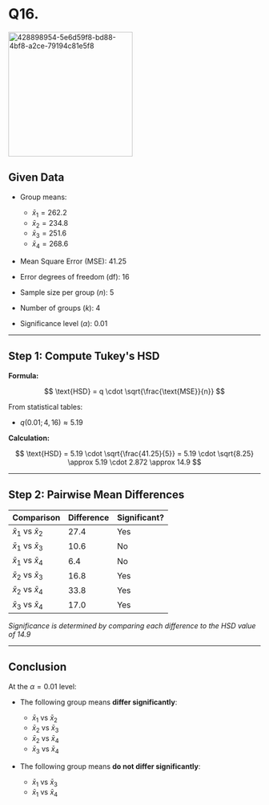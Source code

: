 # Q16.

<img width="248" alt="428898954-5e6d59f8-bd88-4bf8-a2ce-79194c81e5f8" src="https://github.com/user-attachments/assets/2c2444d4-38d2-412a-bc16-04688fb4e3e7" />




## Given Data

- Group means:
  - $\bar{x}_1 = 262.2$  
  - $\bar{x}_2 = 234.8$  
  - $\bar{x}_3 = 251.6$  
  - $\bar{x}_4 = 268.6$  

- Mean Square Error (MSE): 41.25  
- Error degrees of freedom (df): 16  
- Sample size per group ($n$): 5  
- Number of groups ($k$): 4  
- Significance level ($\alpha$): 0.01

---

## Step 1: Compute Tukey's HSD

**Formula:**

$$
\text{HSD} = q \cdot \sqrt{\frac{\text{MSE}}{n}}
$$

From statistical tables:

- $q(0.01; 4, 16) \approx 5.19$

**Calculation:**

$$
\text{HSD} = 5.19 \cdot \sqrt{\frac{41.25}{5}}  
= 5.19 \cdot \sqrt{8.25}  
\approx 5.19 \cdot 2.872  
\approx 14.9
$$

---

## Step 2: Pairwise Mean Differences

| Comparison        | Difference | Significant? |
|-------------------|------------|---------------|
| $\bar{x}_1$ vs $\bar{x}_2$ | 27.4       | Yes           |
| $\bar{x}_1$ vs $\bar{x}_3$ | 10.6       | No            |
| $\bar{x}_1$ vs $\bar{x}_4$ | 6.4        | No            |
| $\bar{x}_2$ vs $\bar{x}_3$ | 16.8       | Yes           |
| $\bar{x}_2$ vs $\bar{x}_4$ | 33.8       | Yes           |
| $\bar{x}_3$ vs $\bar{x}_4$ | 17.0       | Yes           |

*Significance is determined by comparing each difference to the HSD value of 14.9*

---

## Conclusion

At the $\alpha = 0.01$ level:

- The following group means **differ significantly**:
  - $\bar{x}_1$ vs $\bar{x}_2$  
  - $\bar{x}_2$ vs $\bar{x}_3$  
  - $\bar{x}_2$ vs $\bar{x}_4$  
  - $\bar{x}_3$ vs $\bar{x}_4$

- The following group means **do not differ significantly**:
  - $\bar{x}_1$ vs $\bar{x}_3$  
  - $\bar{x}_1$ vs $\bar{x}_4$
